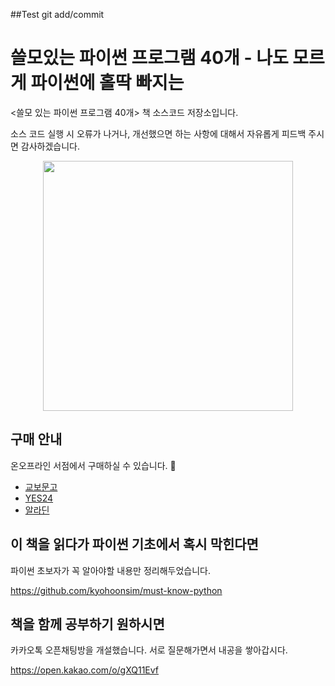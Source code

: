 ##Test git add/commit
# 쓸모있는 파이썬 프로그램 40개 - 나도 모르게 파이썬에 홀딱 빠지는

<쓸모 있는 파이썬 프로그램 40개> 책 소스코드 저장소입니다.

소스 코드 실행 시 오류가 나거나, 개선했으면 하는 사항에 대해서 자유롭게 피드백 주시면 감사하겠습니다.

<div style="text-align: center; margin: 0 auto !important;">
  <img src="https://github.com/kyohoonsim/useful_python_program_40/assets/58966525/68b30f5b-4954-4b49-a304-3b765e7c2681"  width="400px">
</div>

## 구매 안내

온오프라인 서점에서 구매하실 수 있습니다. 🎂

- [교보문고](https://product.kyobobook.co.kr/detail/S000202678019)
- [YES24](https://www.yes24.com/Product/Goods/119632804)
- [알라딘](https://www.aladin.co.kr/shop/wproduct.aspx?ItemId=318875239)

## 이 책을 읽다가 파이썬 기초에서 혹시 막힌다면

파이썬 초보자가 꼭 알아야할 내용만 정리해두었습니다. 

<https://github.com/kyohoonsim/must-know-python>

## 책을 함께 공부하기 원하시면

카카오톡 오픈채팅방을 개설했습니다. 서로 질문해가면서 내공을 쌓아갑시다. 

<https://open.kakao.com/o/gXQ11Evf>


